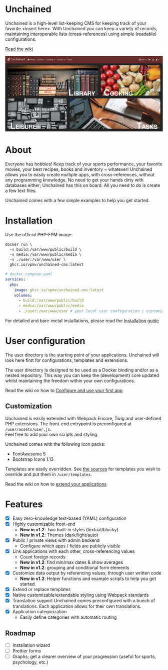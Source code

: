 Unchained
====

Unchained is a high-level list-keeping CMS for keeping track of your favorite \<insert here\>. With Unchained you can keep a variety of records, maintaining interoperable lists (cross-references) using simple (readable) configurations.
 
[Read the wiki](https://github.com/vpmv/unchained-cms/wiki)

![Preview](preview.png)

# About
Everyone has hobbies! Keep track of your sports performance, your favorite movies, your best recipes, books and inventory ~ whatever! Unchained allows you to easily create multiple apps, with cross-references, without any programming knowledge. 
No need to get your hands dirty with databases either; Unchained has this on board. All you need to do is create a few text files.

Unchained comes with a few simple examples to help you get started.

# Installation

Use the official PHP-FPM image:

```shell
docker run \
  -v build:/var/www/public/build \
  -v media:/var/www/public/media \
  -v ./user:/var/www/user \
  ghcr.io/vpmv/unchained-cms:latest
```

```yaml
# docker-compose.yaml
services:
  php:
    image: ghcr.io/vpmv/unchained-cms:latest 
    volumes:
      - build:/var/www/public/build
      - media:/var/www/public/media
      - ./user:/var/www/user # your local user configuration / customization   
```

For detailed and bare-metal installations, please read the [Installation guide](https://github.com/vpmv/unchained-cms/wiki/installation)


# User configuration
The user directory is the starting point of your applications. Unchained will look here first for configurations, templates and extensions.

The user directory is designed to be used as a Docker binding and/or as a nested repository. This way you can keep the (development) core updated whilst maintaining the freedom within your own configurations.

Read the wiki on how to [Configure and use your first app](https://github.com/vpmv/unchained-cms/wiki/applications)


## Customization

Unchained is easily extended with Webpack Encore, Twig and user-defined PHP extensions. The front-end entrypoint is preconfigured at `/user/assets/user.js`. <br> Feel free to add your own scripts and styling.

Unchained comes with the following Icon packs:
* FontAwesome 5
* Bootstrap Icons 1.13 

Templates are easily overridden. See [the sources](tree/master/templates) for templates you wish to override and put them in `/user/templates`.

Read the wiki on how to [extend your applications](https://github.com/vpmv/unchained-cms/wiki/configuration#pointers)


# Features
 * [x]  Easy zero-knowledge text-based (YAML) configuration 
 * [x]  Highly customizable front-end
     * **New in v1.2**: Two built-in styles (textual/blocky)
     * **New in v1.2**: Themes (dark/light/auto)
 * [x]  Public / private views with admin backend
     * Configure which apps / fields are publicly visible
 * [x]  Link applications with each other, cross-referencing values<br>
     * Count foreign records
     * **New in v1.2**: find min/max dates & show averages
     * **New in v1.2**: grouping and conditional form elements
 * [x]  Customize data output by referencing values, through user written code
     * **New in v1.2**: Helper functions and example scripts to help you get started 
 * [x]  Extend or replace templates
 * [x]  Native customizable/extendable styling using Webpack standards 
 * [x]  Translation support
    Unchained comes preconfigured with a bunch of translations. Each application allows for their own translations.
 * [x]  Application categorization
     * Easily define categories with automatic routing 
 
 ## Roadmap

 * [ ]  Installation wizard
 * [ ]  Prettier forms
 * [ ]  Graphs; get a clearer overview of your progression (useful for sports, psychology, etc.)
